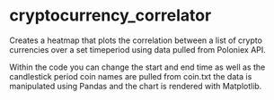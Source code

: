 # cryptocurrency_correlator

Creates a heatmap that plots the correlation between a list of crypto currencies over a set timeperiod using 
data pulled from Poloniex API. 

Within the code you can change the start and end time as well as the candlestick period coin names are pulled 
from coin.txt the data is manipulated using Pandas and the chart is rendered with Matplotlib.
